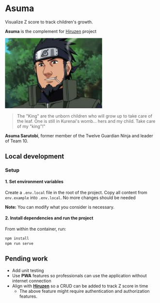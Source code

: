 # Asuma

Visualize Z score to track children's growth.

**Asuma** is the complement for [Hiruzen](https://github.com/theobitoproject/hiruzen) project

<img src="asuma.jpg" alt="Asuma's image" width="320"/>

> The "King" are the unborn children who will grow up to take care of the leaf. One is still in Kurenai's womb... hers and my child. Take care of my "king"!"

**Asuma Sarutobi**, former member of the Twelve Guardian Ninja and leader of Team 10.

## Local development

### Setup

#### 1. Set environment variables

Create a `.env.local` file in the root of the project. Copy all content from `env.example` into `.env.local`. No more changes should be needed

**Note:** You can modify what you consider is necessary.

#### 2. Install dependencies and run the project

From within the container, run:

```sh
npm install
npm run serve
```

## Pending work

- Add unit testing
- Use **PWA** features so professionals can use the application without internet connection
- Align with [**Hiruzen**](https://github.com/theobitoproject/hiruzen) so a CRUD can be added to track Z score in time
  - The above feature might require authentication and authorization features.
